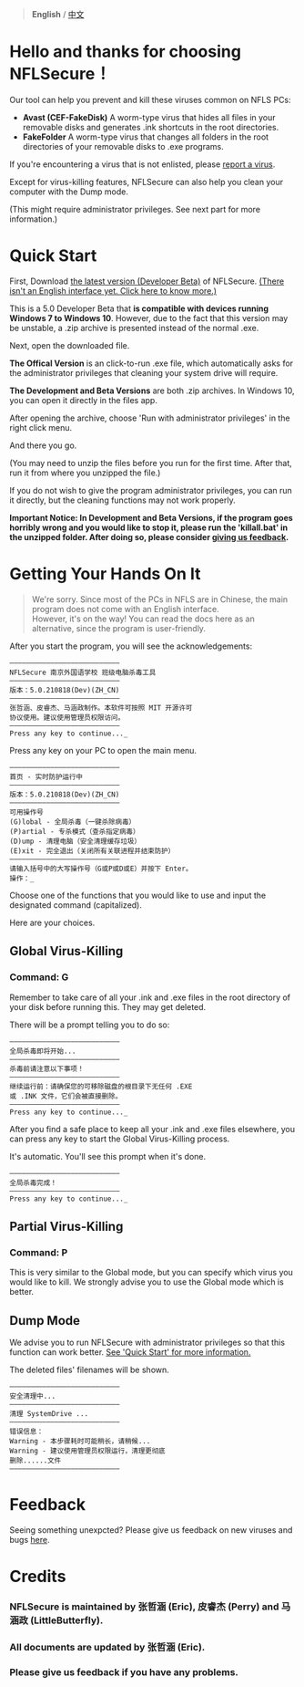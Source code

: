 > **English** / [中文](https://antdock.cn/NFLSecure)  

# Hello and thanks for choosing NFLSecure！

Our tool can help you prevent and kill these viruses common on NFLS PCs:

- **Avast (CEF-FakeDisk)**
    A worm-type virus that hides all files in your removable disks and generates .ink shortcuts in the root directories.
- **FakeFolder** 
    A worm-type virus that changes all folders in the root directories of your removable disks to .exe programs.
    
If you're encountering a virus that is not enlisted, please [report a virus](#feedback).

Except for virus-killing features, NFLSecure can also help you clean your computer with the Dump mode.

(This might require administrator privileges. See next part for more information.)

# <span id="quick_start">Quick Start</span>

First, Download [the latest version (Developer Beta)](https://github.com/AntDock/nflsecure/releases/tag/5.0.210818-Dev) of NFLSecure. [(There isn't an English interface yet. Click here to know more.)](#language_problem)

This is a 5.0 Developer Beta that **is compatible with devices running Windows 7 to Windows 10**. However, due to the fact that this version may be unstable, a .zip archive is presented instead of the normal .exe.

Next, open the downloaded file.

**The Offical Version** is an click-to-run .exe file, which automatically asks for the administrator privileges that cleaning your system drive will require.

**The Development and Beta Versions** are both .zip archives. In Windows 10, you can open it directly in the files app.

After opening the archive, choose 'Run with administrator privileges' in the right click menu.

And there you go.

(You may need to unzip the files before you run for the first time. After that, run it from where you unzipped the file.)

If you do not wish to give the program administrator privileges, you can run it directly, but the cleaning functions may not work properly.

**Important Notice: In Development and Beta Versions, if the program goes horribly wrong and you would like to stop it, please run the 'killall.bat' in the unzipped folder. After doing so, please consider [giving us feedback](#feedback).**

# <span id="setup&use">Getting Your Hands On It</span>

><span id="language_problem">We're sorry. Since most of the PCs in NFLS are in Chinese, the main program does not come with an English interface.   
>However, it's on the way! You can read the docs here as an alternative, since the program is user-friendly.

</span>

After you start the program, you will see the acknowledgements:

```
―――――――――――――――――――――――――――
NFLSecure 南京外国语学校 班级电脑杀毒工具
―――――――――――――――――――――――――――
版本：5.0.210818(Dev)(ZH_CN)
―――――――――――――――――――――――――――
张哲涵、皮睿杰、马涵政制作。本软件可按照 MIT 开源许可
协议使用。建议使用管理员权限访问。
―――――――――――――――――――――――――――
Press any key to continue..._
```

Press any key on your PC to open the main menu.

```
―――――――――――――――――――――――――――
首页 - 实时防护运行中
―――――――――――――――――――――――――――
版本：5.0.210818(Dev)(ZH_CN)
―――――――――――――――――――――――――――
可用操作号
(G)lobal - 全局杀毒（一键杀除病毒）
(P)artial - 专杀模式（查杀指定病毒）
(D)ump - 清理电脑（安全清理缓存垃圾）
(E)xit - 完全退出（关闭所有关联进程并结束防护）
―――――――――――――――――――――――――――
请输入括号中的大写操作号（G或P或D或E）并按下 Enter。
操作：_
```

Choose one of the functions that you would like to use and input the designated command (capitalized).

Here are your choices. 

## <span id="global_mode">Global Virus-Killing</span>

### Command: G

Remember to take care of all your .ink and .exe files in the root directory of your disk before running this. They may get deleted.

There will be a prompt telling you to do so:

```
―――――――――――――――――――――――――――
全局杀毒即将开始...
―――――――――――――――――――――――――――
杀毒前请注意以下事项！
―――――――――――――――――――――――――――
继续运行前：请确保您的可移除磁盘的根目录下无任何 .EXE
或 .INK 文件，它们会被直接删除。
―――――――――――――――――――――――――――
Press any key to continue..._
```

After you find a safe place to keep all your .ink and .exe files elsewhere, you can press any key to start the Global Virus-Killing process.

It's automatic. You'll see this prompt when it's done.


```
―――――――――――――――――――――――――――
全局杀毒完成！
―――――――――――――――――――――――――――
Press any key to continue..._
```

## <span id="partial_mode">Partial Virus-Killing</span>

### Command: P

This is very similar to the Global mode, but you can specify which virus you would like to kill. We strongly advise you to use the Global mode which is better.

## <span id="dump_mode">Dump Mode</span>

We advise you to run NFLSecure with administrator privileges so that this function can work better. [See 'Quick Start' for more information.](#quick_start)

The deleted files' filenames will be shown.

```
―――――――――――――――――――――――――――
安全清理中...
―――――――――――――――――――――――――――
清理 SystemDrive ...
―――――――――――――――――――――――――――
错误信息：
Warning - 本步骤耗时可能稍长，请稍候...
Warning - 建议使用管理员权限运行，清理更彻底
删除......文件
―――――――――――――――――――――――――――
```

# <span id="feedback">Feedback</span>

Seeing something unexpcted? Please give us feedback on new viruses and bugs [here](https://www.wenjuan.com/s/UZBZJvwPRH/).

# <span id="credits">Credits</span>

### NFLSecure is maintained by 张哲涵 (Eric), 皮睿杰 (Perry) and 马涵政 (LittleButterfly).   
### All documents are updated by 张哲涵 (Eric).   
### Please give us feedback if you have any problems.
